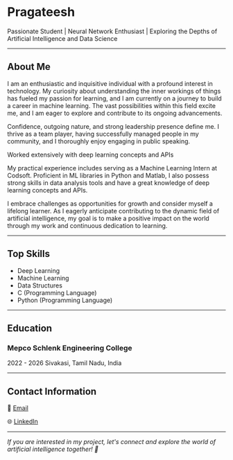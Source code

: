 # Pragateesh

Passionate Student | Neural Network Enthusiast | Exploring the Depths of Artificial Intelligence and Data Science

---

## About Me

I am an enthusiastic and inquisitive individual with a profound interest in technology. My curiosity about understanding the inner workings of things has fueled my passion for learning, and I am currently on a journey to build a career in machine learning. The vast possibilities within this field excite me, and I am eager to explore and contribute to its ongoing advancements.

Confidence, outgoing nature, and strong leadership presence define me. I thrive as a team player, having successfully managed people in my community, and I thoroughly enjoy engaging in public speaking.

Worked extensively with deep learning concepts and APIs

My practical experience includes serving as a Machine Learning Intern at Codsoft. Proficient in ML libraries in Python and Matlab, I also possess strong skills in data analysis tools and have a great knowledge of deep learning concepts and APIs.

I embrace challenges as opportunities for growth and consider myself a lifelong learner. As I eagerly anticipate contributing to the dynamic field of artificial intelligence, my goal is to make a positive impact on the world through my work and continuous dedication to learning.

---

## Top Skills

- Deep Learning
- Machine Learning
- Data Structures
- C (Programming Language)
- Python (Programming Language)

---


## Education

### Mepco Schlenk Engineering College
2022 - 2026
Sivakasi, Tamil Nadu, India

---

## Contact Information

📧 [Email](mailto:geniuspekka1808@gmail.com)

🌐 [LinkedIn](https://www.linkedin.com/in/pragateesh)

---

*If you are interested in my project, let's connect and explore the world of artificial intelligence together! 🤝*
